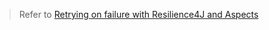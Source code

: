 > Refer to [Retrying on failure with Resilience4J and Aspects](https://mflash.dev/post/2020/09/26/retrying-on-failure-with-resilience4j-and-aspects/)
